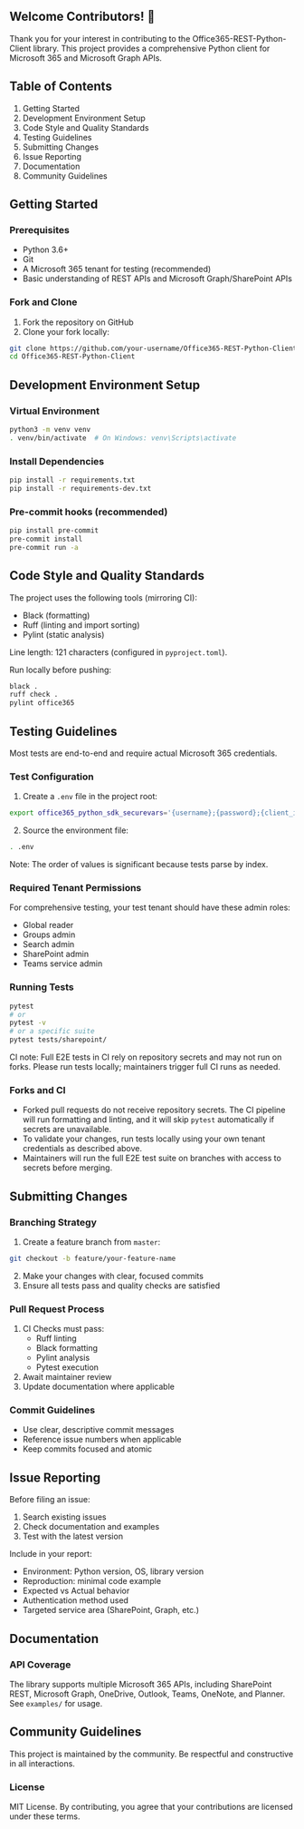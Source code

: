 ## Welcome Contributors! 🎉

Thank you for your interest in contributing to the Office365-REST-Python-Client library. This project provides a comprehensive Python client for Microsoft 365 and Microsoft Graph APIs.

## Table of Contents

1. Getting Started
2. Development Environment Setup
3. Code Style and Quality Standards
4. Testing Guidelines
5. Submitting Changes
6. Issue Reporting
7. Documentation
8. Community Guidelines

## Getting Started

### Prerequisites

- Python 3.6+
- Git
- A Microsoft 365 tenant for testing (recommended)
- Basic understanding of REST APIs and Microsoft Graph/SharePoint APIs

### Fork and Clone

1. Fork the repository on GitHub
2. Clone your fork locally:

```bash
git clone https://github.com/your-username/Office365-REST-Python-Client.git
cd Office365-REST-Python-Client
```

## Development Environment Setup

### Virtual Environment

```bash
python3 -m venv venv
. venv/bin/activate  # On Windows: venv\Scripts\activate
```

### Install Dependencies

```bash
pip install -r requirements.txt
pip install -r requirements-dev.txt
```

### Pre-commit hooks (recommended)

```bash
pip install pre-commit
pre-commit install
pre-commit run -a
```

## Code Style and Quality Standards

The project uses the following tools (mirroring CI):

- Black (formatting)
- Ruff (linting and import sorting)
- Pylint (static analysis)

Line length: 121 characters (configured in `pyproject.toml`).

Run locally before pushing:

```bash
black .
ruff check .
pylint office365
```

## Testing Guidelines

Most tests are end-to-end and require actual Microsoft 365 credentials.

### Test Configuration

1. Create a `.env` file in the project root:

```bash
export office365_python_sdk_securevars='{username};{password};{client_id};{client_secret}'
```

2. Source the environment file:

```bash
. .env
```

Note: The order of values is significant because tests parse by index.

### Required Tenant Permissions

For comprehensive testing, your test tenant should have these admin roles:

- Global reader
- Groups admin
- Search admin
- SharePoint admin
- Teams service admin

### Running Tests

```bash
pytest
# or
pytest -v
# or a specific suite
pytest tests/sharepoint/
```

CI note: Full E2E tests in CI rely on repository secrets and may not run on forks. Please run tests locally; maintainers trigger full CI runs as needed.

### Forks and CI

- Forked pull requests do not receive repository secrets. The CI pipeline will run formatting and linting, and it will skip `pytest` automatically if secrets are unavailable.
- To validate your changes, run tests locally using your own tenant credentials as described above.
- Maintainers will run the full E2E test suite on branches with access to secrets before merging.

## Submitting Changes

### Branching Strategy

1. Create a feature branch from `master`:

```bash
git checkout -b feature/your-feature-name
```

2. Make your changes with clear, focused commits
3. Ensure all tests pass and quality checks are satisfied

### Pull Request Process

1. CI Checks must pass:
   - Ruff linting
   - Black formatting
   - Pylint analysis
   - Pytest execution
2. Await maintainer review
3. Update documentation where applicable

### Commit Guidelines

- Use clear, descriptive commit messages
- Reference issue numbers when applicable
- Keep commits focused and atomic

## Issue Reporting

Before filing an issue:

1. Search existing issues
2. Check documentation and examples
3. Test with the latest version

Include in your report:

- Environment: Python version, OS, library version
- Reproduction: minimal code example
- Expected vs Actual behavior
- Authentication method used
- Targeted service area (SharePoint, Graph, etc.)

## Documentation

### API Coverage

The library supports multiple Microsoft 365 APIs, including SharePoint REST, Microsoft Graph, OneDrive, Outlook, Teams, OneNote, and Planner. See `examples/` for usage.

## Community Guidelines

This project is maintained by the community. Be respectful and constructive in all interactions.

### License

MIT License. By contributing, you agree that your contributions are licensed under these terms.


